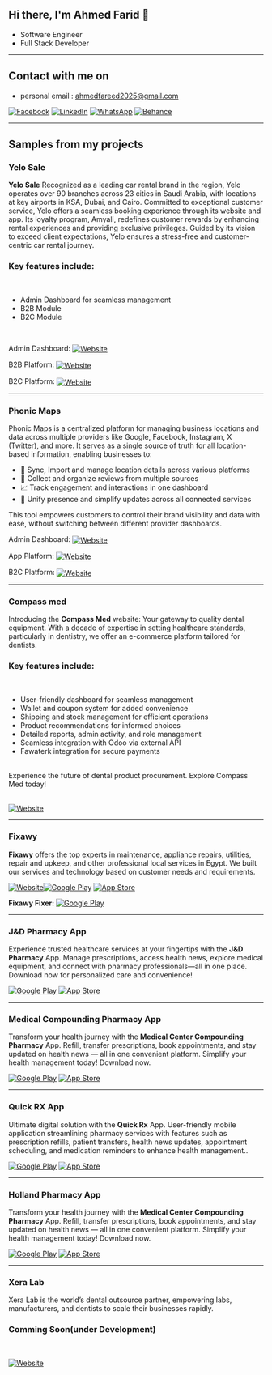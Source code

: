<h2> Hi there, I'm Ahmed Farid 👋 </h2>

- Software Engineer
- Full Stack Developer

<hr>

<h2> Contact with me on </h2>

<!-- - business email : ahmedfarid.compassmed-egy.com -->
- personal email : ahmedfareed2025@gmail.com

<p> <a href="https://www.facebook.com/ahmed.fareed.79677/" target="_blank"><img alt="Facebook" src="https://img.shields.io/badge/Facebook-4267B2.svg?style=for-the-badge&logo=facebook&logoColor=white" /></a> <a href="https://www.linkedin.com/in/ahmed-farid-b46a5221b/" target="_blank"><img alt="LinkedIn" src="https://img.shields.io/badge/linkedin-0077b5.svg?style=for-the-badge&logo=linkedin&logoColor=white" /></a> <a href="http://wa.me/201013996079" target="_blank"><img alt="WhatsApp" src="https://img.shields.io/badge/WhatsApp-25D366?style=for-the-badge&logo=whatsapp&logoColor=white" /></a> <a href="https://www.behance.net/ahmedfarid20" target="_blank"><img alt="Behance" src="https://img.shields.io/badge/Behance-0054F7?style=for-the-badge&logo=behance&logoColor=white" /></a> <p>
<!-- <a href="https://youtube.com/@ahmedfarid4034?si=Nh_OUyiEMpfrGMaf" target="_blank"><img alt="Youtube" src="https://img.shields.io/badge/youtube-FF0000.svg?style=for-the-badge&logo=youtube&logoColor=white" /></a> -->

<hr>

<h2> Samples from my projects </h2>

### Yelo Sale

<b>Yelo Sale</b> Recognized as a leading car rental brand in the region, Yelo operates over 90 branches across 23 cities in Saudi Arabia, with locations at key airports in KSA, Dubai, and Cairo. Committed to exceptional customer service, Yelo offers a seamless booking experience through its website and app. Its loyalty program, Amyali, redefines customer rewards by enhancing rental experiences and providing exclusive privileges. Guided by its vision to exceed client expectations, Yelo ensures a stress-free and customer-centric car rental journey. <br/>

<h3>Key features include:</h3> <br/>

<ul>
  <li>Admin Dashboard for seamless management</li>
  <li>B2B Module</li>
  <li>B2C Module</li>
</ul>
<br/>

<p>
  Admin Dashboard: 
  <a href="https://alpha.yelo-dev.com/en/admin" target="_blank">
    <img alt="Website" src="https://img.shields.io/badge/website-000000?style=for-the-badge&logo=About.me&logoColor=white" style="vertical-align: middle;" />
  </a>
</p>

<p>
  B2B Platform: 
  <a href="https://alpha.yelo-dev.com/en/company" target="_blank">
    <img alt="Website" src="https://img.shields.io/badge/website-000000?style=for-the-badge&logo=About.me&logoColor=white" style="vertical-align: middle;" />
  </a>
</p>

<p>
  B2C Platform: 
  <a href="https://alpha.yelo-dev.com/en" target="_blank">
    <img alt="Website" src="https://img.shields.io/badge/website-000000?style=for-the-badge&logo=About.me&logoColor=white" style="vertical-align: middle;" />
  </a>
</p>

<hr>

### Phonic Maps

Phonic Maps is a centralized platform for managing business locations and data across multiple providers like Google, Facebook, Instagram, X (Twitter), and more.
It serves as a single source of truth for all location-based information, enabling businesses to:

<ul>
   <li>📍 Sync, Import and manage location details across various platforms </li>
   <li>💬 Collect and organize reviews from multiple sources </li>  
   <li>📈 Track engagement and interactions in one dashboard </li>
   <li>🔗 Unify presence and simplify updates across all connected services </li>
</ul>
This tool empowers customers to control their brand visibility and data with ease, without switching between different provider dashboards.

<p>
  Admin Dashboard: 
  <a href="http://alpha.phonicmaps.com/admin" target="_blank">
    <img alt="Website" src="https://img.shields.io/badge/website-000000?style=for-the-badge&logo=About.me&logoColor=white" style="vertical-align: middle;" />
  </a>
</p>

<p>
  App Platform: 
  <a href="http://alpha.phonicmaps.com/app" target="_blank">
    <img alt="Website" src="https://img.shields.io/badge/website-000000?style=for-the-badge&logo=About.me&logoColor=white" style="vertical-align: middle;" />
  </a>
</p>

<p>
  B2C Platform: 
  <a href="http://alpha.phonicmaps.com" target="_blank">
    <img alt="Website" src="https://img.shields.io/badge/website-000000?style=for-the-badge&logo=About.me&logoColor=white" style="vertical-align: middle;" />
  </a>
</p>

<hr>

### Compass med

Introducing the <b>Compass Med</b> website: Your gateway to quality dental equipment. With a decade of expertise in setting healthcare standards, particularly in dentistry, we offer an e-commerce platform tailored for dentists.<br/>

<h3>Key features include:</h3> <br/>

<ul>
  <li>User-friendly dashboard for seamless management</li>
  <li>Wallet and coupon system for added convenience</li>
  <li>Shipping and stock management for efficient operations</li>
  <li>Product recommendations for informed choices</li>
  <li>Detailed reports, admin activity, and role management</li>
  <li>Seamless integration with Odoo via external API</li>
  <li>Fawaterk integration for secure payments</li>
</ul>
<br/>
Experience the future of dental product procurement. Explore Compass Med today!<br/><br/>

<p><a href="http://www.compass-egy.com" target="_blank"><img alt="Website" src="https://img.shields.io/badge/website-000000?style=for-the-badge&logo=About.me&logoColor=white" /></a><p>

<hr>

### Fixawy

<b>Fixawy</b> offers the top experts in maintenance, appliance repairs, utilities, repair and upkeep, and other professional local services in Egypt. We built our services and technology based on customer needs and requirements.
<br/>

<p><a href="https://fixawy.com/en" target="_blank"><img alt="Website" src="https://img.shields.io/badge/website-000000?style=for-the-badge&logo=About.me&logoColor=white" /></a><a href="https://play.google.com/store/apps/details?id=com.fixawy.servicebooking&hl=en" target="_blank"><img alt="Google Play" src="https://img.shields.io/badge/Get%20it%20on%20google%20play-blue.svg?style=for-the-badge&logo=google-play" /></a> <a href="https://apps.apple.com/eg/app/fixawy/id1071671875" target="_blank"><img alt="App Store" src="https://img.shields.io/badge/Get%20it%20on%20app%20store-black.svg?style=for-the-badge&logo=app-store&logoColor=white" /></a><p>

<p><b>Fixawy Fixer: </b><a href="https://play.google.com/store/apps/details?id=com.fixawy.fixerapp&hl=en" target="_blank"><img alt="Google Play" src="https://img.shields.io/badge/Get%20it%20on%20google%20play-blue.svg?style=for-the-badge&logo=google-play" /></a><p>

<hr>

### J&D Pharmacy App

Experience trusted healthcare services at your fingertips with the <b>J&D Pharmacy</b> App. Manage prescriptions, access health news, explore medical equipment, and connect with pharmacy professionals—all in one place. Download now for personalized care and convenience!<br/>

<p><a href="https://play.google.com/store/apps/details?id=com.revealsite.pharmacyjd" target="_blank"><img alt="Google Play" src="https://img.shields.io/badge/Get%20it%20on%20google%20play-blue.svg?style=for-the-badge&logo=google-play" /></a> <a href="https://apps.apple.com/eg/app/j-d-pharmacy/id6476877757" target="_blank"><img alt="App Store" src="https://img.shields.io/badge/Get%20it%20on%20app%20store-black.svg?style=for-the-badge&logo=app-store&logoColor=white" /></a><p>

<hr>

### Medical Compounding Pharmacy App

Transform your health journey with the <b>Medical Center Compounding Pharmacy</b> App. Refill, transfer prescriptions, book appointments, and stay updated on health news — all in one convenient platform. Simplify your health management today! Download now.<br/>

<p><a href="https://play.google.com/store/apps/details?id=com.revealsite.medicalcenter" target="_blank"><img alt="Google Play" src="https://img.shields.io/badge/Get%20it%20on%20google%20play-blue.svg?style=for-the-badge&logo=google-play" /></a> <a href="https://apps.apple.com/eg/app/medical-compounding-pharmacy/id6477877781" target="_blank"><img alt="App Store" src="https://img.shields.io/badge/Get%20it%20on%20app%20store-black.svg?style=for-the-badge&logo=app-store&logoColor=white" /></a><p>

<hr>

### Quick RX App

Ultimate digital solution with the <b>Quick Rx</b> App. User-friendly mobile application streamlining pharmacy services with features such as prescription refills, patient transfers, health news updates, appointment scheduling, and medication reminders to enhance health management..<br/>

<p><a href="https://play.google.com/store/apps/details?id=com.revealsite.quickrxapp&hl=en" target="_blank"><img alt="Google Play" src="https://img.shields.io/badge/Get%20it%20on%20google%20play-blue.svg?style=for-the-badge&logo=google-play" /></a> <a href="https://apps.apple.com/ke/app/quick-rx/id6517353130" target="_blank"><img alt="App Store" src="https://img.shields.io/badge/Get%20it%20on%20app%20store-black.svg?style=for-the-badge&logo=app-store&logoColor=white" /></a><p>

<hr>

### Holland Pharmacy App

Transform your health journey with the <b>Medical Center Compounding Pharmacy</b> App. Refill, transfer prescriptions, book appointments, and stay updated on health news — all in one convenient platform. Simplify your health management today! Download now.<br/>

<p><a href="https://play.google.com/store/apps/details?id=com.reveal.holland" target="_blank"><img alt="Google Play" src="https://img.shields.io/badge/Get%20it%20on%20google%20play-blue.svg?style=for-the-badge&logo=google-play" /></a> <a href="https://apps.apple.com/us/app/holland-pharmacy/id6739270980" target="_blank"><img alt="App Store" src="https://img.shields.io/badge/Get%20it%20on%20app%20store-black.svg?style=for-the-badge&logo=app-store&logoColor=white" /></a><p>

<hr>

### Xera Lab

Xera Lab is the world’s dental outsource partner, empowering labs, manufacturers, and dentists to scale their businesses rapidly.<br/>

<h3>Comming Soon(under Development)</h3> <br/>

<p><a href="http://xeralab.com" target="_blank"><img alt="Website" src="https://img.shields.io/badge/website-000000?style=for-the-badge&logo=About.me&logoColor=white" /></a><p>
